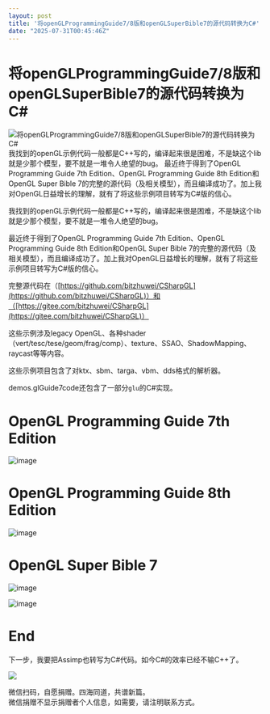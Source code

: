 ```yaml
---
layout: post
title: '将openGLProgrammingGuide7/8版和openGLSuperBible7的源代码转换为C#'
date: "2025-07-31T00:45:46Z"
---
```

将openGLProgrammingGuide7/8版和openGLSuperBible7的源代码转换为C#
======================================================

![将openGLProgrammingGuide7/8版和openGLSuperBible7的源代码转换为C#](https://img2024.cnblogs.com/blog/383191/202507/383191-20250730143844640-2049050363.png) 我找到的openGL示例代码一般都是C++写的，编译起来很是困难，不是缺这个lib就是少那个模型，要不就是一堆令人绝望的bug。 最近终于得到了OpenGL Programming Guide 7th Edition、OpenGL Programming Guide 8th Edition和OpenGL Super Bible 7的完整的源代码（及相关模型），而且编译成功了。加上我对OpenGL日益增长的理解，就有了将这些示例项目转写为C#版的信心。

我找到的openGL示例代码一般都是C++写的，编译起来很是困难，不是缺这个lib就是少那个模型，要不就是一堆令人绝望的bug。

最近终于得到了OpenGL Programming Guide 7th Edition、OpenGL Programming Guide 8th Edition和OpenGL Super Bible 7的完整的源代码（及相关模型），而且编译成功了。加上我对OpenGL日益增长的理解，就有了将这些示例项目转写为C#版的信心。

完整源代码在（[https://github.com/bitzhuwei/CSharpGL](https://github.com/bitzhuwei/CSharpGL)）和（[https://gitee.com/bitzhuwei/CSharpGL](https://gitee.com/bitzhuwei/CSharpGL)）

这些示例涉及legacy OpenGL、各种shader（vert/tesc/tese/geom/frag/comp）、texture、SSAO、ShadowMapping、raycast等等内容。

这些示例项目包含了对ktx、sbm、targa、vbm、dds格式的解析器。

demos.glGuide7code还包含了一部分`glu`的C#实现。

OpenGL Programming Guide 7th Edition
====================================

![image](https://img2024.cnblogs.com/blog/383191/202507/383191-20250721145016213-243829869.png)

OpenGL Programming Guide 8th Edition
====================================

![image](https://img2024.cnblogs.com/blog/383191/202507/383191-20250721145042702-1655608179.png)

OpenGL Super Bible 7
====================

![image](https://img2024.cnblogs.com/blog/383191/202507/383191-20250721145113326-166875380.png)

![image](https://img2024.cnblogs.com/blog/383191/202507/383191-20250721145134883-1937275799.png)

End
===

下一步，我要把Assimp也转写为C#代码。如今C#的效率已经不输C++了。

![](https://images.cnblogs.com/cnblogs_com/bitzhuwei/609187/o_%E5%BE%AE%E4%BF%A1%E4%BA%8C%E7%BB%B4%E7%A0%81%E6%94%AF%E4%BB%98.png)

微信扫码，自愿捐赠。四海同道，共谱新篇。  
微信捐赠不显示捐赠者个人信息，如需要，请注明联系方式。